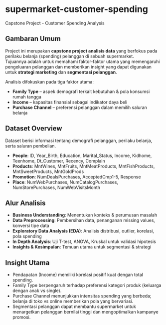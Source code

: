 # supermarket-customer-spending
Capstone Project - Customer Spending Analysis

## Gambaran Umum
Project ini merupakan **capstone project analisis data** yang berfokus pada perilaku belanja (spending) pelanggan di sebuah supermarket.  
Tujuannya adalah untuk memahami faktor-faktor utama yang memengaruhi pengeluaran pelanggan dan memberikan insight yang dapat digunakan untuk **strategi marketing** dan **segmentasi pelanggan**.

Analisis difokuskan pada tiga faktor utama:  
- **Family Type** – aspek demografi terkait kebutuhan & pola konsumsi rumah tangga  
- **Income** – kapasitas finansial sebagai indikator daya beli  
- **Purchase Channel** – preferensi pelanggan dalam memilih saluran belanja  

## Dataset Overview
Dataset berisi informasi tentang demografi pelanggan, perilaku belanja, serta saluran pembelian.
- **People**:
ID, Year_Birth, Education, Marital_Status, Income, Kidhome, Teenhome, Dt_Customer, Recency, Complain
- **Products**:
MntWines, MntFruits, MntMeatProducts, MntFishProducts, MntSweetProducts, MntGoldProds
- **Promotion**:
NumDealsPurchases, AcceptedCmp1-5, Response
- **Place**:
NumWebPurchases, NumCatalogPurchases, NumStorePurchases, NumWebVisitsMonth

## Alur Analisis
- **Business Understanding**:
Menentukan konteks & perumusan masalah
- **Data Preprocessing**:
Pembersihan data, penanganan missing values, konversi tipe data
- **Exploratory Data Analysis (EDA)**:
Analisis distribusi, outlier, korelasi, pola spending
- **In Depth Analysis**:
Uji T-test, ANOVA, Kruskal untuk validasi hipotesis
- **Insights & Kesimpulan**:
Temuan utama untuk segmentasi & strategi

## Insight Utama
- Pendapatan (Income) memiliki korelasi positif kuat dengan total spending.
- Family Type berpengaruh terhadap preferensi kategori produk (keluarga dengan anak vs single).
- Purchase Channel menunjukkan intensitas spending yang berbeda; belanja di toko vs online memberikan pola yang bervariasi.
- Segmentasi pelanggan dapat membantu supermarket untuk menargetkan pelanggan bernilai tinggi dan mengoptimalkan kampanye promosi.

